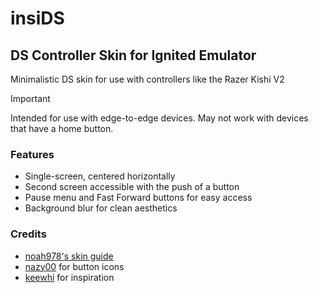 # insiDS

## DS Controller Skin for Ignited Emulator

Minimalistic DS skin for use with controllers like the Razer Kishi V2

> [!IMPORTANT]
> Intended for use with edge-to-edge devices. May not work with devices that have a home button.

### Features

- Single-screen, centered horizontally
- Second screen accessible with the push of a button
- Pause menu and Fast Forward buttons for easy access
- Background blur for clean aesthetics

### Credits

- [noah978's skin guide](<https://noah978.gitbook.io/delta-docs/skins>)
- [nazy00](<https://github.com/nazy00>) for button icons
- [keewhi](https://github.com/keewhi) for inspiration
